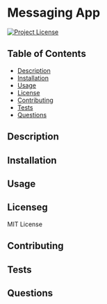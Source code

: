 # Messaging App

[![Project License](https://img.shields.io/badge/License-MIT%20License-blue)](https://choosealicense.com)

## Table of Contents

- [Description](#description)
- [Installation](#installation)
- [Usage](#usage)
- [License](#license)
- [Contributing](#contributing)
- [Tests](#tests)
- [Questions](#questions)

## Description

## Installation

## Usage

## Licenseg

MIT License

## Contributing

## Tests

## Questions

